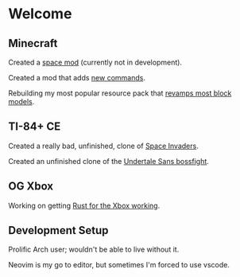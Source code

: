 # Welcome

## Minecraft

Created a [space mod](https://github.thepinkhacker.com/Apollo-MC) (currently not in development).

Created a mod that adds [new commands](https://github.thepinkhacker.com/mc-commands-plus).

Rebuilding my most popular resource pack that [revamps most block models](https://github.thepinkhacker.com/classic-3d-redux).

## TI-84+ CE

Created a really bad, unfinished, clone of [Space Invaders](https://github.thepinkhacker.com/ti-space-invaders).

Created an unfinished clone of the [Undertale Sans bossfight](https://github.thepinkhacker.com/ti-sans-undertale).

## OG Xbox

Working on getting [Rust for the Xbox working](https://github.thepinkhacker.com/nxdk-rs).

## Development Setup

Prolific Arch user; wouldn't be able to live without it.

Neovim is my go to editor, but sometimes I'm forced to use vscode.
